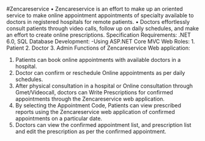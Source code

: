 #Zencareservice
• Zencareservice is an effort to make up an oriented service to make online appointment appointments of specialty available to doctors in registered hospitals for remote patients.
• Doctors effortlessly consult patients through video calls, follow up on daily schedules, and make an effort to create online prescriptions.
Specification Requirements: .NET 6.0, SQL Database
Development: -Using ASP.NET Core MVC Web
Roles: 1. Patient 
            2. Doctor
            3. Admin
Functions of Zencareservice Web application:
1.	Patients can book online appointments with available doctors in a hospital.
2.	Doctor can confirm or reschedule Online appointments as per daily schedules.
3.	After physical consultation in a hospital or Online consultation through Gmet/Videocall, doctors can Write Prescriptions for confirmed appointments through the Zencareservice web application.
4.	By selecting the Appointment Code, Patients can view prescribed reports using the Zencareservice web application of confirmed appointments on a particular date.
5.	Doctors can view the confirmed appointment list, and prescription list and edit the prescription as per the confirmed appointment.



